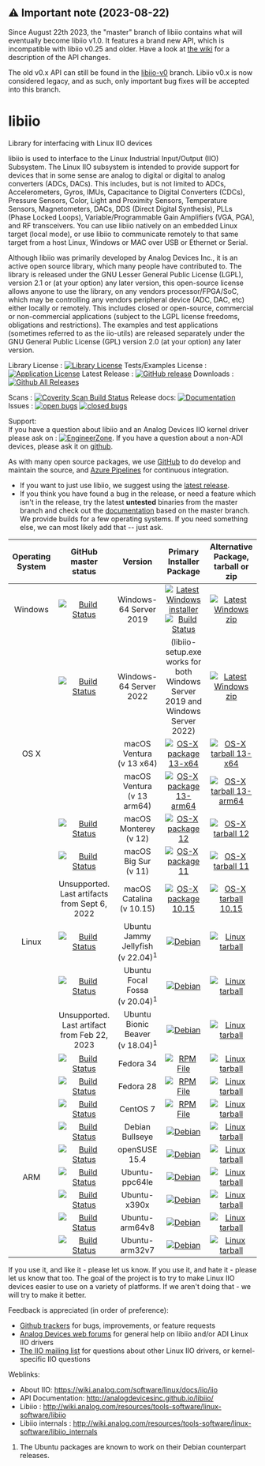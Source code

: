 ## :warning: Important note (2023-08-22)

Since August 22th 2023, the "master" branch of libiio contains what will eventually become libiio v1.0.
It features a brand new API, which is incompatible with libiio v0.25 and older.
Have a look at [the wiki](https://github.com/analogdevicesinc/libiio/wiki/libiio_0_to_1) for a description of the API changes.

The old v0.x API can still be found in the [libiio-v0](https://github.com/analogdevicesinc/libiio/tree/libiio-v0) branch.
Libiio v0.x is now considered legacy, and as such, only important bug fixes will be accepted into this branch.

# libiio

Library for interfacing with Linux IIO devices

libiio is used to interface to the Linux Industrial Input/Output (IIO) Subsystem. The Linux IIO subsystem is intended to provide support for devices that in some sense are analog to digital or digital to analog converters (ADCs, DACs). This includes, but is not limited to ADCs, Accelerometers, Gyros, IMUs, Capacitance to Digital Converters (CDCs), Pressure Sensors, Color, Light and Proximity Sensors, Temperature Sensors, Magnetometers, DACs, DDS (Direct Digital Synthesis), PLLs (Phase Locked Loops), Variable/Programmable Gain Amplifiers (VGA, PGA), and RF transceivers. You can use libiio natively on an embedded Linux target (local mode), or use libiio to communicate remotely to that same target from a host Linux, Windows or MAC over USB or Ethernet or Serial.

Although libiio was primarily developed by Analog Devices Inc., it is an active open source library, which many people have contributed to. The library is released under the GNU Lesser General Public License (LGPL), version 2.1 or (at your option) any later version, this open-source license allows anyone to use the library, on any vendors processor/FPGA/SoC, which may be controlling any vendors peripheral device (ADC, DAC, etc) either locally or remotely. This includes closed or open-source, commercial or non-commercial applications (subject to the LGPL license freedoms, obligations and restrictions). The examples and test applications (sometimes referred to as the iio-utils) are released separately under the GNU General Public License (GPL) version 2.0 (at your option) any later version.

Library License : [![Library License](https://img.shields.io/badge/license-LGPL2+-blue.svg)](https://github.com/analogdevicesinc/libiio/blob/master/COPYING.txt)
Tests/Examples License : [![Application License](https://img.shields.io/badge/license-GPL2+-blue.svg)](https://github.com/analogdevicesinc/libiio/blob/master/COPYING_GPL.txt)
Latest Release : [![GitHub release](https://img.shields.io/github/release/analogdevicesinc/libiio.svg)](https://github.com/analogdevicesinc/libiio/releases/latest)
Downloads :  [![Github All Releases](https://img.shields.io/github/downloads/analogdevicesinc/libiio/total.svg)](https://github.com/analogdevicesinc/libiio/releases/latest)

Scans : [![Coverity Scan Build Status](https://img.shields.io/coverity/scan/4796.svg)](https://scan.coverity.com/projects/analogdevicesinc-libiio)
Release docs: [![Documentation](https://codedocs.xyz/analogdevicesinc/libiio.svg)](http://analogdevicesinc.github.io/libiio/)
Issues : [![open bugs](https://img.shields.io/github/issues/analogdevicesinc/libiio.svg)](https://github.com/analogdevicesinc/libiio/issues)
[![closed bugs](https://img.shields.io/github/issues-closed/analogdevicesinc/libiio.svg)](https://github.com/analogdevicesinc/libiio/issues?q=is%3Aissue+is%3Aclosed)

Support:<br>
If you have a question about libiio and an Analog Devices IIO kernel driver please ask on : [![EngineerZone](https://img.shields.io/badge/chat-on%20EngineerZone-blue.svg)](https://ez.analog.com/linux-device-drivers/linux-software-drivers). If you have a question about a non-ADI devices, please ask it on [github](https://github.com/analogdevicesinc/libiio/issues).

As with many open source packages, we use [GitHub](https://github.com/analogdevicesinc/libiio) to do develop and maintain the source, and [Azure Pipelines](https://azure.microsoft.com/en-gb/services/devops/pipelines/) for continuous integration.
  - If you want to just use libiio, we suggest using the [latest release](https://github.com/analogdevicesinc/libiio/releases/latest).
  - If you think you have found a bug in the release, or need a feature which isn't in the release, try the latest **untested** binaries from the master branch and check out the [documentation](https://codedocs.xyz/analogdevicesinc/libiio/) based on the master branch. We provide builds for a few operating systems. If you need something else, we can most likely add that -- just ask.

| Operating System        | GitHub master status  | Version |  Primary Installer Package  | Alternative Package, tarball or zip |
|:-----------------------:|:---------------------:|:-------:|:-------------------:|:--------------:|
| Windows                 | [![Build Status](https://dev.azure.com/AnalogDevices/OpenSource/_apis/build/status/analogdevicesinc.libiio?branchName=master&stageName=Builds&jobName=WindowsBuilds&configuration=WindowsBuilds%20VS2019)](https://dev.azure.com/AnalogDevices/OpenSource/_build/latest?definitionId=9&branchName=master) | Windows-64 Server 2019 | [![Latest Windows installer](https://raw.githubusercontent.com/wiki/analogdevicesinc/libiio/img/win_box.png)](https://swdownloads.analog.com/cse/azure_builds/libiio-setup.exe) <br /> [![Build Status](https://dev.azure.com/AnalogDevices/OpenSource/_apis/build/status/analogdevicesinc.libiio?branchName=master&stageName=Builds&jobName=GenerateSetupExe)](https://dev.azure.com/AnalogDevices/OpenSource/_build/latest?definitionId=9&branchName=master) | [![Latest Windows zip](https://raw.githubusercontent.com/wiki/analogdevicesinc/libiio/img/win_box.png)](https://swdownloads.analog.com/cse/azure_builds/Windows-VS-2019-x64-latest_master_libiio.zip) |
|  | [![Build Status](https://dev.azure.com/AnalogDevices/OpenSource/_apis/build/status/analogdevicesinc.libiio?branchName=master&stageName=Builds&jobName=WindowsBuilds&configuration=WindowsBuilds%20VS2022)](https://dev.azure.com/AnalogDevices/OpenSource/_build/latest?definitionId=9&branchName=master) | Windows-64 Server 2022 | (libiio-setup.exe works for both Windows Server 2019 and Windows Server 2022) | [![Latest Windows zip](https://raw.githubusercontent.com/wiki/analogdevicesinc/libiio/img/win_box.png)](https://swdownloads.analog.com/cse/azure_builds/Windows-VS-2022-x64-latest_master_libiio.zip) |
| OS X                    |  |  macOS Ventura <br />(v 13 x64) | [![OS-X package 13-x64](https://raw.githubusercontent.com/wiki/analogdevicesinc/libiio/img/osx_box.png)](https://swdownloads.analog.com/cse/azure_builds/macOS-13-x64_latest_master_libiio.pkg) | [![OS-X tarball 13-x64](https://raw.githubusercontent.com/wiki/analogdevicesinc/libiio/img/osx_box.png)](https://swdownloads.analog.com/cse/azure_builds/macOS-13-x64_latest_master_libiio.tar.gz) |
|                   |  |  macOS Ventura <br />(v 13 arm64) | [![OS-X package 13-arm64](https://raw.githubusercontent.com/wiki/analogdevicesinc/libiio/img/osx_box.png)](https://swdownloads.analog.com/cse/azure_builds/macOS-13-arm64_latest_master_libiio.pkg) | [![OS-X tarball 13-arm64](https://raw.githubusercontent.com/wiki/analogdevicesinc/libiio/img/osx_box.png)](https://swdownloads.analog.com/cse/azure_builds/macOS-13-arm64_latest_master_libiio.tar.gz) |
|                   | [![Build Status](https://dev.azure.com/AnalogDevices/OpenSource/_apis/build/status/analogdevicesinc.libiio?branchName=master&stageName=Builds&jobName=macOSBuilds&configuration=macOSBuilds%20macOS_12)](https://dev.azure.com/AnalogDevices/OpenSource/_build/latest?definitionId=9&branchName=master) |  macOS Monterey <br />(v 12) | [![OS-X package 12](https://raw.githubusercontent.com/wiki/analogdevicesinc/libiio/img/osx_box.png)](https://swdownloads.analog.com/cse/azure_builds/macOS-12_latest_master_libiio.pkg) | [![OS-X tarball 12](https://raw.githubusercontent.com/wiki/analogdevicesinc/libiio/img/osx_box.png)](https://swdownloads.analog.com/cse/azure_builds/macOS-12_latest_master_libiio.tar.gz) |
|                   | [![Build Status](https://dev.azure.com/AnalogDevices/OpenSource/_apis/build/status/analogdevicesinc.libiio?branchName=master&stageName=Builds&jobName=macOSBuilds&configuration=macOSBuilds%20macOS_11)](https://dev.azure.com/AnalogDevices/OpenSource/_build/latest?definitionId=9&branchName=master) |  macOS Big Sur <br />(v 11) | [![OS-X package 11](https://raw.githubusercontent.com/wiki/analogdevicesinc/libiio/img/osx_box.png)](https://swdownloads.analog.com/cse/azure_builds/macOS-11_latest_master_libiio.pkg) | [![OS-X tarball 11](https://raw.githubusercontent.com/wiki/analogdevicesinc/libiio/img/osx_box.png)](https://swdownloads.analog.com/cse/azure_builds/macOS-11_latest_master_libiio.tar.gz) |
|                         | Unsupported. Last artifacts from Sept 6, 2022 |  macOS Catalina <br />(v 10.15) | [![OS-X package 10.15](https://raw.githubusercontent.com/wiki/analogdevicesinc/libiio/img/osx_box.png)](https://swdownloads.analog.com/cse/azure_builds/macOS-10.15_latest_master_libiio.pkg) | [![OS-X tarball 10.15](https://raw.githubusercontent.com/wiki/analogdevicesinc/libiio/img/osx_box.png)](https://swdownloads.analog.com/cse/azure_builds/macOS-10.15_latest_master_libiio.tar.gz) |
| Linux     | [![Build Status](https://dev.azure.com/AnalogDevices/OpenSource/_apis/build/status/analogdevicesinc.libiio?branchName=master&stageName=Builds&jobName=LinuxBuilds&configuration=LinuxBuilds%20ubuntu_22_04)](https://dev.azure.com/AnalogDevices/OpenSource/_build/latest?definitionId=9&branchName=master) | Ubuntu Jammy Jellyfish<br />(v 22.04)<sup>1</sup>  | [![Debian](https://raw.githubusercontent.com/wiki/analogdevicesinc/libiio/img/deb.png)](https://swdownloads.analog.com/cse/azure_builds/Ubuntu-22.04_latest_master_libiio.deb) |  [![Linux tarball](https://raw.githubusercontent.com/wiki/analogdevicesinc/libiio/img/linux_box.png)](https://swdownloads.analog.com/cse/azure_builds/Ubuntu-22.04_latest_master_libiio.tar.gz) |
|  | [![Build Status](https://dev.azure.com/AnalogDevices/OpenSource/_apis/build/status/analogdevicesinc.libiio?branchName=master&stageName=Builds&jobName=LinuxBuilds&configuration=LinuxBuilds%20ubuntu_20_04)](https://dev.azure.com/AnalogDevices/OpenSource/_build/latest?definitionId=9&branchName=master) | Ubuntu Focal Fossa<br />(v 20.04)<sup>1</sup>  | [![Debian](https://raw.githubusercontent.com/wiki/analogdevicesinc/libiio/img/deb.png)](https://swdownloads.analog.com/cse/azure_builds/Ubuntu-20.04_latest_master_libiio.deb) | [![Linux tarball](https://raw.githubusercontent.com/wiki/analogdevicesinc/libiio/img/linux_box.png)](https://swdownloads.analog.com/cse/azure_builds/Ubuntu-20.04_latest_master_libiio.tar.gz) |
|  | Unsupported. Last artifact from Feb 22, 2023 | Ubuntu Bionic Beaver<br />(v 18.04)<sup>1</sup> | [![Debian](https://raw.githubusercontent.com/wiki/analogdevicesinc/libiio/img/deb.png)](https://swdownloads.analog.com/cse/azure_builds/Ubuntu-18.04_latest_master_libiio.deb) | [![Linux tarball](https://raw.githubusercontent.com/wiki/analogdevicesinc/libiio/img/linux_box.png)](https://swdownloads.analog.com/cse/azure_builds/Ubuntu-18.04_latest_master_libiio.tar.gz) |
|  | [![Build Status](https://dev.azure.com/AnalogDevices/OpenSource/_apis/build/status/analogdevicesinc.libiio?branchName=master&stageName=Builds&jobName=LinuxBuilds&configuration=LinuxBuilds%20fedora34)](https://dev.azure.com/AnalogDevices/OpenSource/_build/latest?definitionId=9&branchName=master) | Fedora 34 | [![RPM File](https://raw.githubusercontent.com/wiki/analogdevicesinc/libiio/img/rpm.png)](https://swdownloads.analog.com/cse/azure_builds/Fedora-34_latest_master_libiio.rpm) | [![Linux tarball](https://raw.githubusercontent.com/wiki/analogdevicesinc/libiio/img/linux_box.png)](https://swdownloads.analog.com/cse/azure_builds/Fedora-34_latest_master_libiio.tar.gz) |
|  |  [![Build Status](https://dev.azure.com/AnalogDevices/OpenSource/_apis/build/status%2Fanalogdevicesinc.libiio?branchName=master&stageName=Builds&jobName=LinuxBuilds&configuration=LinuxBuilds%20fedora28)](https://dev.azure.com/AnalogDevices/OpenSource/_build/latest?definitionId=9&branchName=master)| Fedora 28 | [![RPM File](https://raw.githubusercontent.com/wiki/analogdevicesinc/libiio/img/rpm.png)](https://swdownloads.analog.com/cse/azure_builds/Fedora-28_latest_master_libiio.rpm) | [![Linux tarball](https://raw.githubusercontent.com/wiki/analogdevicesinc/libiio/img/linux_box.png)](https://swdownloads.analog.com/cse/azure_builds/Fedora-28_latest_master_libiio.tar.gz) |
|  |  [![Build Status](https://dev.azure.com/AnalogDevices/OpenSource/_apis/build/status%2Fanalogdevicesinc.libiio?branchName=master&stageName=Builds&jobName=LinuxBuilds&configuration=LinuxBuilds%20centos_7)](https://dev.azure.com/AnalogDevices/OpenSource/_build/latest?definitionId=9&branchName=master)| CentOS 7 | [![RPM File](https://raw.githubusercontent.com/wiki/analogdevicesinc/libiio/img/rpm.png)](https://swdownloads.analog.com/cse/azure_builds/CentOS-7_latest_master_libiio.rpm) | [![Linux tarball](https://raw.githubusercontent.com/wiki/analogdevicesinc/libiio/img/linux_box.png)](https://swdownloads.analog.com/cse/azure_builds/CentOS-7_latest_master_libiio.tar.gz) |
|  |  [![Build Status](https://dev.azure.com/AnalogDevices/OpenSource/_apis/build/status%2Fanalogdevicesinc.libiio?branchName=master&stageName=Builds&jobName=LinuxBuilds&configuration=LinuxBuilds%20debian_bullseye)](https://dev.azure.com/AnalogDevices/OpenSource/_build/latest?definitionId=9&branchName=master)| Debian Bullseye | [![Debian](https://raw.githubusercontent.com/wiki/analogdevicesinc/libiio/img/deb.png)](https://swdownloads.analog.com/cse/azure_builds/Debian-11_latest_master_libiio.deb) | [![Linux tarball](https://raw.githubusercontent.com/wiki/analogdevicesinc/libiio/img/linux_box.png)](https://swdownloads.analog.com/cse/azure_builds/Debian-11_latest_master_libiio.tar.gz) |
|  |  [![Build Status](https://dev.azure.com/AnalogDevices/OpenSource/_apis/build/status%2Fanalogdevicesinc.libiio?branchName=master&stageName=Builds&jobName=LinuxBuilds&configuration=LinuxBuilds%20opensuse_15_4)](https://dev.azure.com/AnalogDevices/OpenSource/_build/latest?definitionId=9&branchName=master)| openSUSE 15.4 | [![Debian](https://raw.githubusercontent.com/wiki/analogdevicesinc/libiio/img/deb.png)](https://swdownloads.analog.com/cse/azure_builds/openSUSE-15.4_latest_master_libiio.deb) | [![Linux tarball](https://raw.githubusercontent.com/wiki/analogdevicesinc/libiio/img/linux_box.png)](https://swdownloads.analog.com/cse/azure_builds/openSUSE-15.4_latest_master_libiio.tar.gz) |
| ARM     | [![Build Status](https://dev.azure.com/AnalogDevices/OpenSource/_apis/build/status/analogdevicesinc.libiio?branchName=master&stageName=Builds&jobName=ARMBuilds&configuration=ARMBuilds%20ubuntu-ppc64le)](https://dev.azure.com/AnalogDevices/OpenSource/_build/latest?definitionId=9&branchName=master) | Ubuntu-ppc64le | [![Debian](https://raw.githubusercontent.com/wiki/analogdevicesinc/libiio/img/deb.png)](https://swdownloads.analog.com/cse/azure_builds/Ubuntu-ppc64le_latest_master_libiio.deb) | [![Linux tarball](https://raw.githubusercontent.com/wiki/analogdevicesinc/libiio/img/linux_box.png)](https://swdownloads.analog.com/cse/azure_builds/Ubuntu-ppc64le_latest_master_libiio.tar.gz) |
|  | [![Build Status](https://dev.azure.com/AnalogDevices/OpenSource/_apis/build/status/analogdevicesinc.libiio?branchName=master&stageName=Builds&jobName=ARMBuilds&configuration=ARMBuilds%20ubuntu-x390x)](https://dev.azure.com/AnalogDevices/OpenSource/_build/latest?definitionId=9&branchName=master) | Ubuntu-x390x | [![Debian](https://raw.githubusercontent.com/wiki/analogdevicesinc/libiio/img/deb.png)](https://swdownloads.analog.com/cse/azure_builds/Ubuntu-x390x_latest_master_libiio.deb) | [![Linux tarball](https://raw.githubusercontent.com/wiki/analogdevicesinc/libiio/img/linux_box.png)](https://swdownloads.analog.com/cse/azure_builds/Ubuntu-x390x_latest_master_libiio.tar.gz) |
|  | [![Build Status](https://dev.azure.com/AnalogDevices/OpenSource/_apis/build/status/analogdevicesinc.libiio?branchName=master&stageName=Builds&jobName=ARMBuilds&configuration=ARMBuilds%20ubuntu-arm64v8)](https://dev.azure.com/AnalogDevices/OpenSource/_build/latest?definitionId=9&branchName=master) | Ubuntu-arm64v8 | [![Debian](https://raw.githubusercontent.com/wiki/analogdevicesinc/libiio/img/deb.png)](https://swdownloads.analog.com/cse/azure_builds/Ubuntu-arm64v8_latest_master_libiio.deb) | [![Linux tarball](https://raw.githubusercontent.com/wiki/analogdevicesinc/libiio/img/linux_box.png)](https://swdownloads.analog.com/cse/azure_builds/Ubuntu-arm64v8_latest_master_libiio.tar.gz) |
|  | [![Build Status](https://dev.azure.com/AnalogDevices/OpenSource/_apis/build/status/analogdevicesinc.libiio?branchName=master&stageName=Builds&jobName=ARMBuilds&configuration=ARMBuilds%20ubuntu-arm32v7)](https://dev.azure.com/AnalogDevices/OpenSource/_build/latest?definitionId=9&branchName=master) | Ubuntu-arm32v7 | [![Debian](https://raw.githubusercontent.com/wiki/analogdevicesinc/libiio/img/deb.png)](https://swdownloads.analog.com/cse/azure_builds/Ubuntu-arm32v7_latest_master_libiio.deb) | [![Linux tarball](https://raw.githubusercontent.com/wiki/analogdevicesinc/libiio/img/linux_box.png)](https://swdownloads.analog.com/cse/azure_builds/Ubuntu-arm32v7_latest_master_libiio.tar.gz) |


If you use it, and like it - please let us know. If you use it, and hate it - please let us know that too. The goal of the project is to try to make Linux IIO devices easier to use on a variety of platforms. If we aren't doing that - we will try to make it better.

Feedback is appreciated (in order of preference):

  * [Github trackers](https://github.com/analogdevicesinc/libiio/issues) for bugs, improvements, or feature requests
  * [Analog Devices web forums](https://ez.analog.com/community/linux-device-drivers/linux-software-drivers) for general help on libiio and/or ADI Linux IIO drivers
  * [The IIO mailing list](http://vger.kernel.org/vger-lists.html#linux-iio) for questions about other Linux IIO drivers, or kernel-specific IIO questions

Weblinks:
  * About IIO: https://wiki.analog.com/software/linux/docs/iio/iio
  * API Documentation: http://analogdevicesinc.github.io/libiio/
  * Libiio : http://wiki.analog.com/resources/tools-software/linux-software/libiio
  * Libiio internals : http://wiki.analog.com/resources/tools-software/linux-software/libiio_internals

1. The Ubuntu packages are known to work on their Debian counterpart releases.

